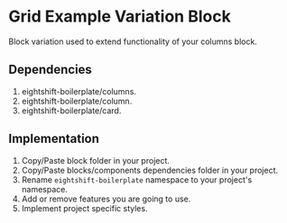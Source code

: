 # Grid Example Variation Block

Block variation used to extend functionality of your columns block.

## Dependencies

1. eightshift-boilerplate/columns.
1. eightshift-boilerplate/column.
1. eightshift-boilerplate/card.

## Implementation

1. Copy/Paste block folder in your project.
2. Copy/Paste blocks/components dependencies folder in your project.
3. Rename `eightshift-boilerplate` namespace to your project's namespace.
4. Add or remove features you are going to use.
5. Implement project specific styles.
